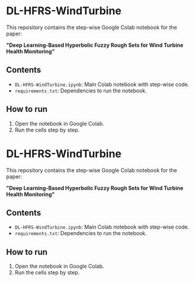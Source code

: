 # DL-HFRS-WindTurbine

This repository contains the step-wise Google Colab notebook for the paper:

**"Deep Learning-Based Hyperbolic Fuzzy Rough Sets for Wind Turbine Health Monitoring"**

## Contents
- `DL-HFRS-WindTurbine.ipynb`: Main Colab notebook with step-wise code.
- `requirements.txt`: Dependencies to run the notebook.

## How to run
1. Open the notebook in Google Colab.
2. Run the cells step by step.
# DL-HFRS-WindTurbine

This repository contains the step-wise Google Colab notebook for the paper:

**"Deep Learning-Based Hyperbolic Fuzzy Rough Sets for Wind Turbine Health Monitoring"**

## Contents
- `DL-HFRS-WindTurbine.ipynb`: Main Colab notebook with step-wise code.
- `requirements.txt`: Dependencies to run the notebook.

## How to run
1. Open the notebook in Google Colab.
2. Run the cells step by step.
